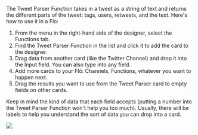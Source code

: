 The Tweet Parser Function takes in a tweet as a string of text and returns the different parts of the tweet: tags, users, retweets, and the text. Here's how to use it in a Flo:

1. From the menu in the right-hand side of the designer, select the Functions tab.
2. Find the Tweet Parser Function in the list and click it to add the card to the designer. 
3. Drag data from another card (like the Twitter Channel) and drop it into the Input field. You can also type into any field.
4. Add more cards to your Flõ: Channels, Functions, whatever you want to happen next. 
5. Drag the results you want to use from the Tweet Parser card to empty fields on other cards. 

Keep in mind the kind of data that each field accepts (putting a number into the Tweet Parser Function won't help you too much). Usually, there will be labels to help you understand the sort of data you can drop into a card. 

<div>
    <div style="width: 60%; float: left; margin-right: 10px">
    </div>
    <div style="width: 30%, float: left">
    	 <img src="
https://s3.amazonaws.com/azuqua_static/help-center/Functions/tweet-parser.png"></img>
    </div>
</div>
